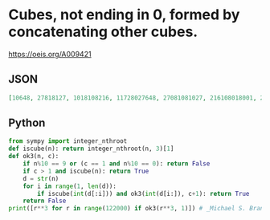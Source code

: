 # Cubes, not ending in 0, formed by concatenating other cubes\.
https://oeis.org/A009421
## JSON
```JSON
[10648, 27818127, 1018108216, 11728027648, 27081081027, 216108018001, 216648648216, 1001801080216, 27008100810027, 125112533753375, 125180086413824, 216010800180001, 216064806480216, 216270112515625, 1000180010800216, 1728648081003375, 1812501158328125]
```
## Python
```Python
from sympy import integer_nthroot
def iscube(n): return integer_nthroot(n, 3)[1]
def ok3(n, c):
    if n%10 == 9 or (c == 1 and n%10 == 0): return False
    if c > 1 and iscube(n): return True
    d = str(n)
    for i in range(1, len(d)):
        if iscube(int(d[:i])) and ok3(int(d[i:]), c+1): return True
    return False
print([r**3 for r in range(122000) if ok3(r**3, 1)]) # _Michael S. Branicky_, Jul 11 2021
```
